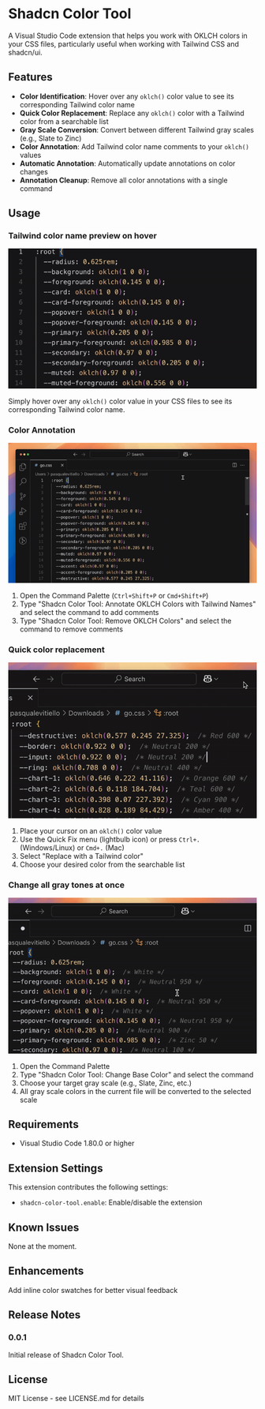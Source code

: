 # Shadcn Color Tool

A Visual Studio Code extension that helps you work with OKLCH colors in your CSS files, particularly useful when working with Tailwind CSS and shadcn/ui.

## Features

- **Color Identification**: Hover over any `oklch()` color value to see its corresponding Tailwind color name
- **Quick Color Replacement**: Replace any `oklch()` color with a Tailwind color from a searchable list
- **Gray Scale Conversion**: Convert between different Tailwind gray scales (e.g., Slate to Zinc)
- **Color Annotation**: Add Tailwind color name comments to your `oklch()` values
- **Automatic Annotation**: Automatically update annotations on color changes
- **Annotation Cleanup**: Remove all color annotations with a single command

## Usage

### Tailwind color name preview on hover

![Color preview](images/1.gif)

Simply hover over any `oklch()` color value in your CSS files to see its corresponding Tailwind color name.

### Color Annotation

![Adding / removing color annotation](images/2.gif)

1. Open the Command Palette (`Ctrl+Shift+P` or `Cmd+Shift+P`)
2. Type "Shadcn Color Tool: Annotate OKLCH Colors with Tailwind Names" and select the command to add comments
3. Type "Shadcn Color Tool: Remove OKLCH Colors" and select the command to remove comments

### Quick color replacement

![Quick color replacement](images/3.gif)

1. Place your cursor on an `oklch()` color value
2. Use the Quick Fix menu (lightbulb icon) or press `Ctrl+.` (Windows/Linux) or `Cmd+.` (Mac)
3. Select "Replace with a Tailwind color"
4. Choose your desired color from the searchable list

### Change all gray tones at once

![Change all gray tones at once](images/4.gif)

1. Open the Command Palette
2. Type "Shadcn Color Tool: Change Base Color" and select the command
3. Choose your target gray scale (e.g., Slate, Zinc, etc.)
4. All gray scale colors in the current file will be converted to the selected scale

## Requirements

- Visual Studio Code 1.80.0 or higher

## Extension Settings

This extension contributes the following settings:

* `shadcn-color-tool.enable`: Enable/disable the extension

## Known Issues

None at the moment.

## Enhancements

Add inline color swatches for better visual feedback

## Release Notes

### 0.0.1

Initial release of Shadcn Color Tool.

## License

MIT License - see LICENSE.md for details

